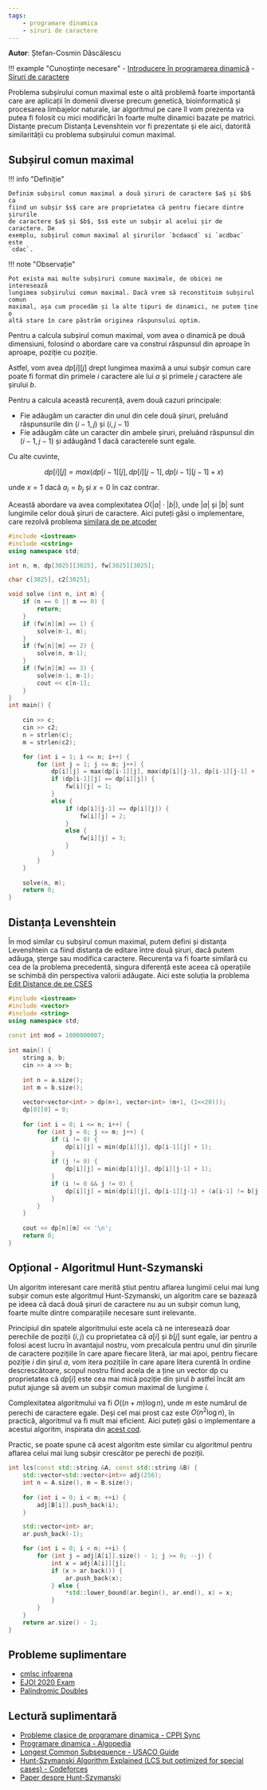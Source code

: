 ```yaml
---
tags:
    - programare dinamica
    - siruri de caractere
---
```


**Autor**: Ștefan-Cosmin Dăscălescu

!!! example "Cunoștințe necesare"
    - [Introducere în programarea dinamică](https://edu.roalgo.ro/usor/intro-dp/)
    - [Șiruri de caractere](https://edu.roalgo.ro/cppintro/strings/)

Problema subșirului comun maximal este o altă problemă foarte importantă care
are aplicații în domenii diverse precum genetică, bioinformatică și procesarea
limbajelor naturale, iar algoritmul pe care îl vom prezenta va putea fi folosit
cu mici modificări în foarte multe dinamici bazate pe matrici. Distanțe precum
Distanța Levenshtein vor fi prezentate și ele aici, datorită similarității cu
problema subșirului comun maximal.

## Subșirul comun maximal

!!! info "Definiție"

    Definim subșirul comun maximal a două șiruri de caractere $a$ și $b$ ca
    fiind un subșir $s$ care are proprietatea că pentru fiecare dintre șirurile
    de caractere $a$ și $b$, $s$ este un subșir al acelui șir de caractere. De
    exemplu, subșirul comun maximal al șirurilor `bcdaacd` si `acdbac` este
    `cdac`.

!!! note "Observație"

    Pot exista mai multe subșiruri comune maximale, de obicei ne interesează
    lungimea subșirului comun maximal. Dacă vrem să reconstituim subșirul comun
    maximal, așa cum procedăm și la alte tipuri de dinamici, ne putem ține o
    altă stare în care păstrăm originea răspunsului optim.

Pentru a calcula subșirul comun maximal, vom avea o dinamică pe două dimensiuni,
folosind o abordare care va construi răspunsul din aproape în aproape, poziție
cu poziție.

Astfel, vom avea $dp[i][j]$ drept lungimea maximă a unui subșir comun care poate
fi format din primele $i$ caractere ale lui $a$ și primele $j$ caractere ale
șirului $b$.

Pentru a calcula această recurență, avem două cazuri principale:

- Fie adăugăm un caracter din unul din cele două șiruri, preluând răspunsurile
  din $(i-1, j)$ și $(i, j-1)$
- Fie adăugăm câte un caracter din ambele șiruri, preluând răspunsul din $(i-1,
  j-1)$ și adăugând 1 dacă caracterele sunt egale.

Cu alte cuvinte,

$$dp[i][j] = max(dp[i-1][j], dp[i][j-1], dp[i-1][j-1] + x)$$

unde $x = 1$ dacă $a_i = b_j$ și $x = 0$ în caz contrar.

Această abordare va avea complexitatea $O(|a| \cdot |b|)$, unde $|a|$ și $|b|$
sunt lungimile celor două șiruri de caractere. Aici puteți găsi o implementare,
care rezolvă problema [similara de pe
atcoder](https://atcoder.jp/contests/dp/tasks/dp_f)

```cpp
#include <iostream>
#include <cstring>
using namespace std;

int n, m, dp[3025][3025], fw[3025][3025];

char c[3025], c2[3025];

void solve (int n, int m) {
    if (n == 0 || m == 0) {
        return;
    }
    if (fw[n][m] == 1) {
        solve(n-1, m);
    }
    if (fw[n][m] == 2) {
        solve(n, m-1);
    }
    if (fw[n][m] == 3) {
        solve(n-1, m-1);
        cout << c[n-1];
    }
}
int main() {
 
    cin >> c;
    cin >> c2;
    n = strlen(c);
    m = strlen(c2);

    for (int i = 1; i <= n; i++) {
        for (int j = 1; j <= m; j++) {
            dp[i][j] = max(dp[i-1][j], max(dp[i][j-1], dp[i-1][j-1] + (c[i-1] == c2[j-1])));
            if (dp[i-1][j] == dp[i][j]) {
                fw[i][j] = 1;
            }
            else {
                if (dp[i][j-1] == dp[i][j]) {
                    fw[i][j] = 2;
                }
                else {
                    fw[i][j] = 3;
                }
            }
        }
    }
    
    solve(n, m);
    return 0;
}
```

## Distanța Levenshtein

În mod similar cu subșirul comun maximal, putem defini și distanța Levenshtein
ca fiind distanța de editare între două șiruri, dacă putem adăuga, șterge sau
modifica caractere. Recurența va fi foarte similară cu cea de la problema
precedentă, singura diferență este aceea că operațiile se schimbă din
perspectiva valorii adăugate. Aici este soluția la problema [Edit Distance de pe
CSES](https://cses.fi/problemset/task/1639/)

```cpp
#include <iostream>
#include <vector>
#include <string>
using namespace std;
 
const int mod = 1000000007;
 
int main() {
    string a, b;
    cin >> a >> b;
    
    int n = a.size();
    int m = b.size();
    
    vector<vector<int> > dp(n+1, vector<int> (m+1, (1<<20)));
    dp[0][0] = 0;
    
    for (int i = 0; i <= n; i++) {
        for (int j = 0; j <= m; j++) {
            if (i != 0) {
                dp[i][j] = min(dp[i][j], dp[i-1][j] + 1);
            }
            if (j != 0) {
                dp[i][j] = min(dp[i][j], dp[i][j-1] + 1);
            }
            if (i != 0 && j != 0) {
                dp[i][j] = min(dp[i][j], dp[i-1][j-1] + (a[i-1] != b[j-1]));
            }
        }
    }
    
    cout << dp[n][m] << '\n';
    return 0;
}
```

## Opțional - Algoritmul Hunt-Szymanski

Un algoritm interesant care merită știut pentru aflarea lungimii celui mai lung
subșir comun este algoritmul Hunt-Szymanski, un algoritm care se bazează pe
ideea că dacă două șiruri de caractere nu au un subșir comun lung, foarte multe
dintre comparațiile necesare sunt irelevante.

Principiul din spatele algoritmului este acela că ne interesează doar perechile
de poziții $(i, j)$ cu proprietatea că $a[i]$ și $b[j]$ sunt egale, iar pentru a
folosi acest lucru în avantajul nostru, vom precalcula pentru unul din șirurile
de caractere pozițiile în care apare fiecare literă, iar mai apoi, pentru
fiecare poziție $i$ din șirul $a$, vom itera pozițiile în care apare litera
curentă în ordine descrescătoare, scopul nostru fiind acela de a ține un vector
dp cu proprietatea că $dp[i]$ este cea mai mică poziție din șirul $b$ astfel
încât am putut ajunge să avem un subșir comun maximal de lungime $i$.

Complexitatea algoritmului va fi $O((n + m) \log n)$, unde $m$ este numărul de
perechi de caractere egale. Deși cel mai prost caz este $O(n^2 \log n)$, în
practică, algoritmul va fi mult mai eficient. Aici puteți găsi o implementare a
acestui algoritm, inspirata din [acest
cod](https://github.com/sgtlaugh/algovault/blob/master/code_library/hunt_szymanski.cpp).

Practic, se poate spune că acest algoritm este similar cu algoritmul pentru
aflarea celui mai lung subșir crescător pe perechi de poziții.

```cpp
int lcs(const std::string &A, const std::string &B) {
    std::vector<std::vector<int>> adj(256);
    int n = A.size(), m = B.size();
    
    for (int i = 0; i < m; ++i) {
        adj[B[i]].push_back(i);
    }

    std::vector<int> ar;
    ar.push_back(-1);

    for (int i = 0; i < n; ++i) {
        for (int j = adj[A[i]].size() - 1; j >= 0; --j) {
            int x = adj[A[i]][j];
            if (x > ar.back()) {
                ar.push_back(x);
            } else {
                *std::lower_bound(ar.begin(), ar.end(), x) = x;
            }
        }
    }
    return ar.size() - 1;
}
```

## Probleme suplimentare

- [cmlsc infoarena](https://www.infoarena.ro/problema/cmlsc)
- [EJOI 2020 Exam](https://oj.uz/problem/view/eJOI20_exam)
- [Palindromic Doubles](https://codeforces.com/contest/1488/problem/E)

## Lectură suplimentară

- [Probleme clasice de programare dinamica - CPPI
  Sync](https://cppi.sync.ro/materia/probleme_clasice_0.html)
- [Programare dinamica -
  Algopedia](https://www.algopedia.ro/wiki/index.php/Clasa_a_IX-a_lec%C8%9Bia_24_-_09_mai_2020#Sub%C8%99ir_comun_maximal_(Cel_mai_lung_sub%C8%99ir_comun))
- [Longest Common Subsequence - USACO
  Guide](https://usaco.guide/gold/paths-grids#solution---longest-common-subsequence)
- [Hunt-Szymanski Algorithm Explained (LCS but optimized for special cases) -
  Codeforces](https://codeforces.com/blog/entry/91581)
- [Paper despre
  Hunt-Szymanski](https://imada.sdu.dk/u/rolf/Edu/DM823/E16/HuntSzymanski.pdf)
